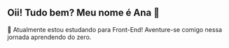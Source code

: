 ## Oii! Tudo bem? Meu nome é Ana 👋

🌱 Atualmente estou estudando para Front-End! Aventure-se comigo nessa jornada aprendendo do zero.



